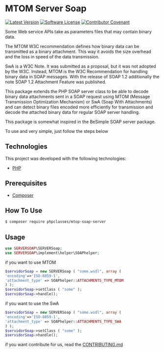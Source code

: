 # MTOM Server Soap

[![Latest Version](https://img.shields.io/github/v/tag/cleidsondias/mtom-server-soap.svg?style=flat-square)](https://github.com/cleidsondias/mtom-server-soap/releases)
[![Software License](https://img.shields.io/badge/license-MIT-brightgreen.svg?style=flat-square)](LICENSE.md)
[![Contributor Covenant](https://img.shields.io/badge/Contributor%20Covenant-v1.4%20adopted-ff69b4.svg)](CODE_OF_CONDUCT.md)


Some Web service APIs take as parameters files that may contain binary data.

The MTOM W3C recommendation defines how binary data can be transmitted as a binary attachment. This way it avoids the size overhead and the loss in speed of the data transmission.

SwA is a W3C Note. It was submitted as a proposal, but it was not adopted by the W3C. Instead, MTOM is the W3C Recommendation for handling binary data in SOAP messages. With the release of SOAP 1.2 additionally the note SOAP 1.2 Attachment Feature was published.

This package extends the PHP SOAP server class to be able to decode binary data attachments sent in a SOAP request using MTOM (Message Transmission Optimization Mechanism) or SwA (Soap With Attachments) and can detect binary files encoded more efficiently for transmission and decode the attached binary data for regular SOAP server handling.

This package is somewhat inspired in the BeSimple SOAP server package.

To use and very simple, just follow the steps below

## Technologies
This project was developed with the following technologies:
-  [PHP](https://www.php.net/)

## Prerequisites
-  [Composer](https://getcomposer.org/)

## How To Use
``` bash
$ composer require phpclasses/mtop-soap-server
```

## Usage
``` php
use SERVERSOAP\SERVERSoap;
use SERVERSOAP\implement\helper\SOAPhelper;
```

if you want to use MTOM
``` php
$servidorSoap = new SERVERSoap ( "some.wsdl", array (
'encoding'=>'ISO-8859-1',
'attachment_type' => SOAPhelper::ATTACHMENTS_TYPE_MTOM
) );
$servidorSoap->setClass ( "some" );
$servidorSoap->handle();
```

if you want to use the SwA
``` php
$servidorSoap = new SERVERSoap ( "some.wsdl", array (
'encoding'=>'ISO-8859-1',
'attachment_type' => SOAPhelper::ATTACHMENTS_TYPE_SWA
) );
$servidorSoap->setClass ( "some" );
$servidorSoap->handle();
```

if you want contribute for us, read the [CONTRIBUTING.md](/CONTRIBUTING.md)
